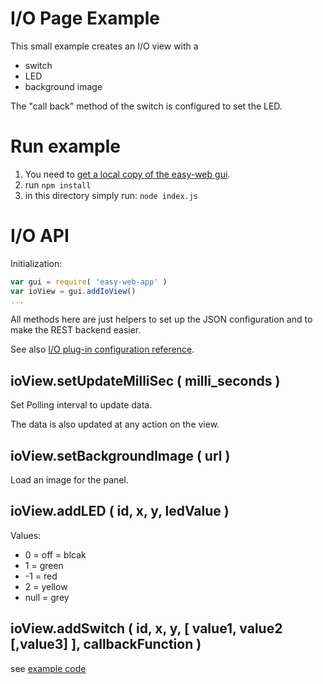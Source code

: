 # I/O Page Example
This small example creates an I/O view with a 
* switch
* LED
* background image 

The "call back" method of the switch is configured to set the LED.
 
# Run example
1. You need to [get a local copy of the easy-web gui](https://github.com/ma-ha/easy-web-gui).
2. run `npm install`
3. in this directory simply run: `node index.js`
 
# I/O API
Initialization:
```javascript
var gui = require( 'easy-web-app' ) 
var ioView = gui.addIoView()
...
```

All methods here are just helpers to set up the JSON configuration
and to make the REST backend easier.

See also 
[I/O plug-in configuration reference](https://github.com/ma-ha/rest-web-ui/tree/master/html/modules/pong-io).


## ioView.setUpdateMilliSec ( milli_seconds )
Set Polling interval to update data. 

The data is also updated at any action on the view.

## ioView.setBackgroundImage ( url )
Load an image for the panel.

## ioView.addLED ( id, x, y, ledValue )

Values:
* 0 = off = blcak
* 1 = green
* -1 = red
* 2 = yellow
* null = grey

## ioView.addSwitch ( id, x, y, [ value1, value2 [,value3] ], callbackFunction )
see [example code](https://github.com/ma-ha/rest-web-ui/blob/master/html/modules/pong-io/pong-io.js) 